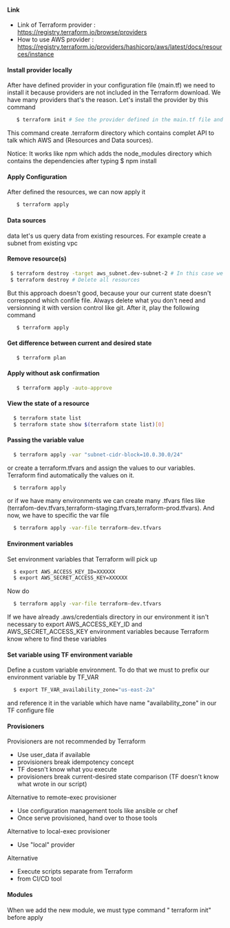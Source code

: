 #### Link 
- Link of Terraform provider : https://registry.terraform.io/browse/providers
- How to use AWS provider : https://registry.terraform.io/providers/hashicorp/aws/latest/docs/resources/instance

#### Install provider locally
After have defined provider in your configuration file (main.tf) we need to install it because 
providers are not included in the Terraform download. We have many providers that's the reason.
Let's install the provider by this command 
```bash
   $ terraform init # See the provider defined in the main.tf file and install it
```
This command create .terraform directory which contains complet API to talk which AWS and (Resources and Data sources).

Notice: It works like npm which adds the node_modules directory which contains the dependencies after typing $ npm install 

#### Apply Configuration
After defined the resources, we can now apply it
```bash
   $ terraform apply 
```

#### Data sources
data let's us query data from existing resources. For example create a subnet from existing vpc

#### Remove resource(s)

```bash
 $ terraform destroy -target aws_subnet.dev-subnet-2 # In this case we are going to remove only one resource.
 $ terraform destroy # Delete all resources
```
But this approach doesn't good, because your our current state doesn't correspond which confile file. Always delete what you don't need and versionning it with version control like git. After it, play the following command 

```bash
   $ terraform apply 
```

#### Get difference between current and desired state
```bash
   $ terraform plan 
```

#### Apply without ask confirmation
```bash
   $ terraform apply -auto-approve
```

#### View the state of a resource 
```bash
  $ terraform state list
  $ terraform state show $(terraform state list)[0]
```

#### Passing the variable value

```bash
  $ terraform apply -var "subnet-cidr-block=10.0.30.0/24"
```
or create a terraform.tfvars and assign the values to our variables.
Terraform find automatically the values on it.

```bash
  $ terraform apply
```
or if we have many environments we can create many .tfvars files like (terrafom-dev.tfvars,terraform-staging.tfvars,terraform-prod.tfvars).
And now, we have to specific the var file 

```bash
  $ terraform apply -var-file terraform-dev.tfvars
```

#### Environment variables

Set environment variables that Terraform will pick up

```bash
  $ export AWS_ACCESS_KEY_ID=XXXXXX
  $ export AWS_SECRET_ACCESS_KEY=XXXXXX
```
Now do 

```bash
  $ terraform apply -var-file terraform-dev.tfvars
```
If we have already .aws/credentials directory in our environment it isn't necessary to export AWS_ACCESS_KEY_ID and AWS_SECRET_ACCESS_KEY environment variables because Terraform know where to find these variables 

#### Set variable using TF environment variable
Define a custom variable environment. To do that we must to prefix our environment variable by TF_VAR
```bash
  $ export TF_VAR_availability_zone="us-east-2a"
```
and reference it in the variable which have name "availability_zone" in our TF configure file  

#### Provisioners
Provisioners are not recommended by Terraform
- Use user_data if available
- provisioners break idempotency concept
- TF doesn't know what you execute
- provisioners break current-desired state comparison (TF doesn't know what wrote in our script)

Alternative to remote-exec provisioner 
- Use configuration management tools like ansible or chef
- Once serve provisioned, hand over to those tools

Alternative to local-exec provisioner 
- Use "local" provider

Alternative 
- Execute scripts separate from Terraform
- from CI/CD tool

#### Modules
When we add the new module, we must type command " terraform init" before apply





